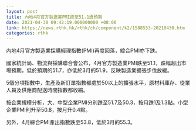 ```yaml
---
layout: post
title: 內地4月官方製造業PMI跌至51.1遜預期
date: 2021-04-30 09:42:19.000000000 +08:00
link: https://news.rthk.hk/rthk/ch/component/k2/1588553-20210430.htm
categories: rthk
---
```


內地4月官方製造業採購經理指數(PMI)再度回落，綜合PMI亦下跌。

國家統計局、物流與採購聯合會公布，4月官方製造業PMI跌至51.1，跌幅超出市場預期，低於預期的51.7，亦低於3月的51.9，反映製造業擴張步伐放緩。

5個分項指數中，生產及新訂單指數都處於50以上的擴張水平，原材料庫存、從業人員及供應商配送時間指數都收縮。

按企業規模分析，大、中型企業PMI分別跌至51.7及50.3，按月跌1及1.3點。小型企業PMI則升至50.8，按月升0.4點。

另外，4月綜合PMI產出指數跌至53.8，低於3月的55.3。
